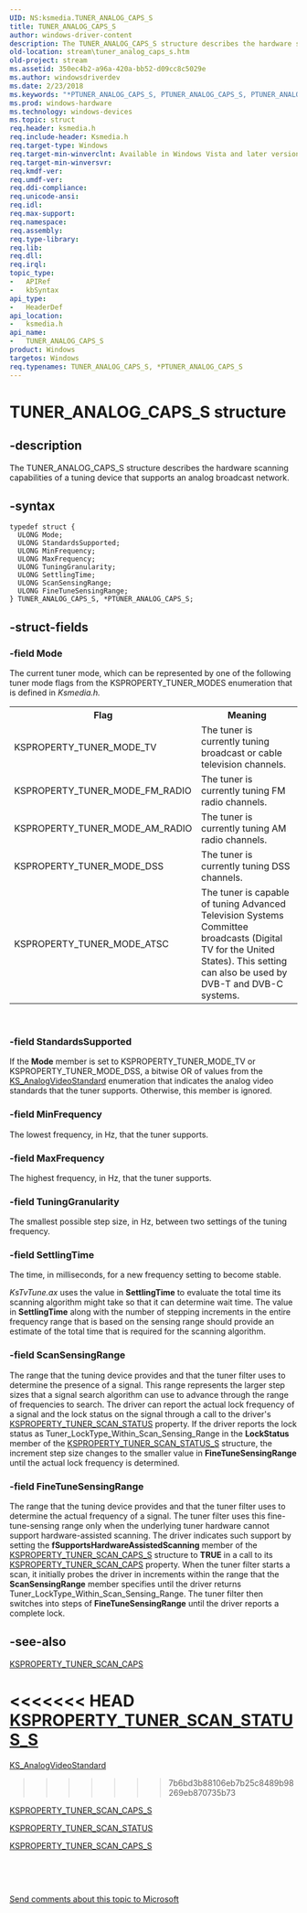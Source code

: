 ```yaml
---
UID: NS:ksmedia.TUNER_ANALOG_CAPS_S
title: TUNER_ANALOG_CAPS_S
author: windows-driver-content
description: The TUNER_ANALOG_CAPS_S structure describes the hardware scanning capabilities of a tuning device that supports an analog broadcast network.
old-location: stream\tuner_analog_caps_s.htm
old-project: stream
ms.assetid: 350ec4b2-a96a-420a-bb52-d09cc8c5029e
ms.author: windowsdriverdev
ms.date: 2/23/2018
ms.keywords: "*PTUNER_ANALOG_CAPS_S, PTUNER_ANALOG_CAPS_S, PTUNER_ANALOG_CAPS_S structure pointer [Streaming Media Devices], TUNER_ANALOG_CAPS_S, TUNER_ANALOG_CAPS_S structure [Streaming Media Devices], ksmedia/PTUNER_ANALOG_CAPS_S, ksmedia/TUNER_ANALOG_CAPS_S, stream.tuner_analog_caps_s, vidcapstruct_47de7e8b-b88a-4ae7-87eb-ed9fa008eccb.xml"
ms.prod: windows-hardware
ms.technology: windows-devices
ms.topic: struct
req.header: ksmedia.h
req.include-header: Ksmedia.h
req.target-type: Windows
req.target-min-winverclnt: Available in Windows Vista and later versions of the operating system.
req.target-min-winversvr: 
req.kmdf-ver: 
req.umdf-ver: 
req.ddi-compliance: 
req.unicode-ansi: 
req.idl: 
req.max-support: 
req.namespace: 
req.assembly: 
req.type-library: 
req.lib: 
req.dll: 
req.irql: 
topic_type:
-	APIRef
-	kbSyntax
api_type:
-	HeaderDef
api_location:
-	ksmedia.h
api_name:
-	TUNER_ANALOG_CAPS_S
product: Windows
targetos: Windows
req.typenames: TUNER_ANALOG_CAPS_S, *PTUNER_ANALOG_CAPS_S
---
```


# TUNER_ANALOG_CAPS_S structure


## -description


The TUNER_ANALOG_CAPS_S structure describes the hardware scanning capabilities of a tuning device that supports an analog broadcast network.


## -syntax


````
typedef struct {
  ULONG Mode;
  ULONG StandardsSupported;
  ULONG MinFrequency;
  ULONG MaxFrequency;
  ULONG TuningGranularity;
  ULONG SettlingTime;
  ULONG ScanSensingRange;
  ULONG FineTuneSensingRange;
} TUNER_ANALOG_CAPS_S, *PTUNER_ANALOG_CAPS_S;
````


## -struct-fields




### -field Mode

The current tuner mode, which can be represented by one of the following tuner mode flags from the KSPROPERTY_TUNER_MODES enumeration that is defined in <i>Ksmedia.h.</i>

<table>
<tr>
<th>Flag</th>
<th>Meaning</th>
</tr>
<tr>
<td>
KSPROPERTY_TUNER_MODE_TV

</td>
<td>
The tuner is currently tuning broadcast or cable television channels.

</td>
</tr>
<tr>
<td>
KSPROPERTY_TUNER_MODE_FM_RADIO

</td>
<td>
The tuner is currently tuning FM radio channels.

</td>
</tr>
<tr>
<td>
KSPROPERTY_TUNER_MODE_AM_RADIO

</td>
<td>
The tuner is currently tuning AM radio channels.

</td>
</tr>
<tr>
<td>
KSPROPERTY_TUNER_MODE_DSS

</td>
<td>
The tuner is currently tuning DSS channels.

</td>
</tr>
<tr>
<td>
KSPROPERTY_TUNER_MODE_ATSC

</td>
<td>
The tuner is capable of tuning Advanced Television Systems Committee broadcasts (Digital TV for the United States). This setting can also be used by DVB-T and DVB-C systems.

</td>
</tr>
</table>
 


### -field StandardsSupported

If the <b>Mode</b> member is set to KSPROPERTY_TUNER_MODE_TV or KSPROPERTY_TUNER_MODE_DSS, a bitwise OR of values from the <a href="..\ksmedia\ne-ksmedia-ks_analogvideostandard.md">KS_AnalogVideoStandard</a> enumeration that indicates the analog video standards that the tuner supports. Otherwise, this member is ignored.


### -field MinFrequency

The lowest frequency, in Hz, that the tuner supports. 


### -field MaxFrequency

The highest frequency, in Hz, that the tuner supports. 


### -field TuningGranularity

The smallest possible step size, in Hz, between two settings of the tuning frequency. 


### -field SettlingTime

The time, in milliseconds, for a new frequency setting to become stable.

<i>KsTvTune.ax</i> uses the value in <b>SettlingTime</b> to evaluate the total time its scanning algorithm might take so that it can determine wait time. The value in <b>SettlingTime</b> along with the number of stepping increments in the entire frequency range that is based on the sensing range should provide an estimate of the total time that is required for the scanning algorithm. 


### -field ScanSensingRange

The range that the tuning device provides and that the tuner filter uses to determine the presence of a signal. This range represents the larger step sizes that a signal search algorithm can use to advance through the range of frequencies to search. The driver can report the actual lock frequency of a signal and the lock status on the signal through a call to the driver's <a href="https://msdn.microsoft.com/library/windows/hardware/ff565893">KSPROPERTY_TUNER_SCAN_STATUS</a> property. If the driver reports the lock status as Tuner_LockType_Within_Scan_Sensing_Range in the <b>LockStatus</b> member of the <a href="..\ksmedia\ns-ksmedia-ksproperty_tuner_scan_status_s.md">KSPROPERTY_TUNER_SCAN_STATUS_S</a> structure, the increment step size changes to the smaller value in <b>FineTuneSensingRange</b> until the actual lock frequency is determined. 


### -field FineTuneSensingRange

The range that the tuning device provides and that the tuner filter uses to determine the actual frequency of a signal. The tuner filter uses this fine-tune-sensing range only when the underlying tuner hardware cannot support hardware-assisted scanning. The driver indicates such support by setting the <b>fSupportsHardwareAssistedScanning</b> member of the <a href="..\ksmedia\ns-ksmedia-ksproperty_tuner_scan_caps_s.md">KSPROPERTY_TUNER_SCAN_CAPS_S</a> structure to <b>TRUE</b> in a call to its <a href="https://msdn.microsoft.com/library/windows/hardware/ff565887">KSPROPERTY_TUNER_SCAN_CAPS</a> property. When the tuner filter starts a scan, it initially probes the driver in increments within the range that the <b>ScanSensingRange</b> member specifies until the driver returns Tuner_LockType_Within_Scan_Sensing_Range. The tuner filter then switches into steps of <b>FineTuneSensingRange</b> until the driver reports a complete lock. 


## -see-also

<a href="https://msdn.microsoft.com/library/windows/hardware/ff565887">KSPROPERTY_TUNER_SCAN_CAPS</a>



<<<<<<< HEAD
<a href="..\ksmedia\ns-ksmedia-ksproperty_tuner_scan_status_s.md">KSPROPERTY_TUNER_SCAN_STATUS_S</a>
=======
<a href="..\ksmedia\ne-ksmedia-ks_analogvideostandard.md">KS_AnalogVideoStandard</a>
>>>>>>> 7b6bd3b88106eb7b25c8489b98269eb870735b73



<a href="..\ksmedia\ns-ksmedia-ksproperty_tuner_scan_caps_s.md">KSPROPERTY_TUNER_SCAN_CAPS_S</a>



<a href="https://msdn.microsoft.com/library/windows/hardware/ff565893">KSPROPERTY_TUNER_SCAN_STATUS</a>



<a href="..\ksmedia\ns-ksmedia-ksproperty_tuner_scan_caps_s.md">KSPROPERTY_TUNER_SCAN_CAPS_S</a>



 

 

<a href="mailto:wsddocfb@microsoft.com?subject=Documentation%20feedback [stream\stream]:%20TUNER_ANALOG_CAPS_S structure%20 RELEASE:%20(2/23/2018)&amp;body=%0A%0APRIVACY STATEMENT%0A%0AWe use your feedback to improve the documentation. We don't use your email address for any other purpose, and we'll remove your email address from our system after the issue that you're reporting is fixed. While we're working to fix this issue, we might send you an email message to ask for more info. Later, we might also send you an email message to let you know that we've addressed your feedback.%0A%0AFor more info about Microsoft's privacy policy, see http://privacy.microsoft.com/en-us/default.aspx." title="Send comments about this topic to Microsoft">Send comments about this topic to Microsoft</a>

